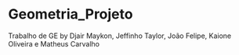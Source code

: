 # Geometria_Projeto
Trabalho de GE by Djair Maykon, Jeffinho Taylor, João Felipe, Kaione Oliveira e Matheus Carvalho
